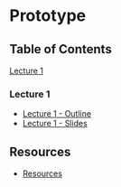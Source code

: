 # Prototype

## Table of Contents

[Lecture 1](#lecture-1)

### Lecture 1

- [Lecture 1 - Outline](lecture01-outline.md)
- [Lecture 1 - Slides](lecture01-slides.pdf)

## Resources

- [Resources](resources.md)
